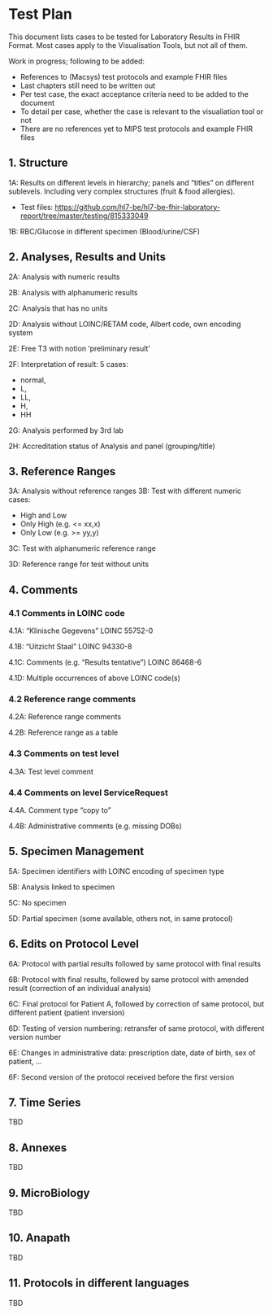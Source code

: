 # Test Plan

This document lists cases to be tested for Laboratory Results in FHIR Format.   Most cases apply to the Visualisation Tools, but not all of them.

Work in progress; following to be added:

* References to (Macsys) test protocols and example FHIR files
* Last chapters still need to be written out
* Per test case, the exact acceptance criteria need to be added to the document
* To detail per case, whether the case is relevant to the visualiation tool or not
* There are no references yet to MIPS test protocols and example FHIR files

  

## 1.	Structure

1A: Results on different levels in hierarchy; panels and “titles” on different sublevels.  Including very complex structures (fruit & food allergies).
* Test files: https://github.com/hl7-be/hl7-be-fhir-laboratory-report/tree/master/testing/815333049

1B: RBC/Glucose in different specimen (Blood/urine/CSF)

## 2.	Analyses, Results and Units

2A: Analysis with numeric results

2B: Analysis with alphanumeric results

2C: Analysis that has no units

2D: Analysis without LOINC/RETAM code, Albert code, own encoding system

2E: Free T3 with notion ‘preliminary result’

2F: Interpretation of result: 5 cases: 
-	normal, 
-	L, 
-	LL, 
-	H,
-	HH

2G: Analysis performed by 3rd lab

2H: Accreditation status of Analysis and panel (grouping/title)

## 3.	Reference Ranges

3A: Analysis without reference ranges
3B: Test with different numeric cases:
-	High and Low
-	Only High (e.g. <= xx,x)
-	Only Low (e.g. >= yy,y)

3C: Test with alphanumeric reference range

3D: Reference range for test without units


## 4.	Comments

### 4.1	Comments in LOINC code

4.1A: “Klinische Gegevens” LOINC 55752-0

4.1B: “Uitzicht Staal” LOINC  94330-8

4.1C: Comments (e.g. “Results tentative”) LOINC 86468-6	

4.1D: Multiple occurrences of above LOINC code(s)

### 4.2 Reference range comments

4.2A: Reference range comments

4.2B: Reference range as a table

### 4.3 Comments on test level

4.3A: Test level comment

### 4.4 Comments on level ServiceRequest

4.4A. Comment type “copy to” 

4.4B: Administrative comments (e.g. missing DOBs)

## 5.	Specimen Management

5A: Specimen identifiers with LOINC encoding of specimen type

5B: Analysis linked to specimen

5C: No specimen

5D: Partial specimen (some available, others not, in same protocol)

## 6.	Edits on Protocol Level

6A: Protocol with partial results followed by same protocol with final results

6B: Protocol with final results, followed by same protocol with amended result (correction of an individual analysis)

6C: Final protocol for Patient A, followed by correction of same protocol, but different patient (patient inversion)

6D: Testing of version numbering: retransfer of same protocol, with different version number

6E:  Changes in administrative data: prescription date, date of birth, sex of patient, …

6F:  Second version of the protocol received before the first version
 
## 7.	Time Series

TBD

## 8.	Annexes

TBD

## 9.	MicroBiology

TBD

## 10.	Anapath

TBD

## 11.	Protocols in different languages

TBD
